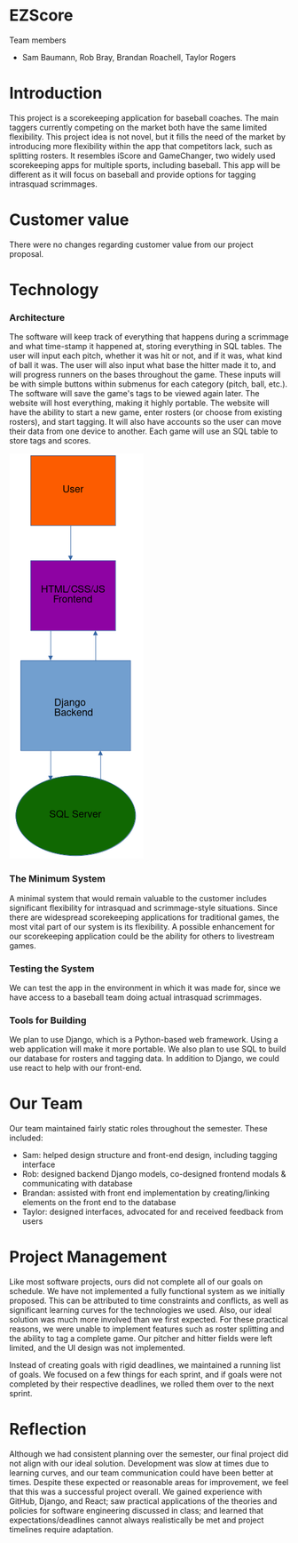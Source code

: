 # EZScore

Team members

  - Sam Baumann, Rob Bray, Brandan Roachell, Taylor Rogers

# Introduction
This project is a scorekeeping application for baseball coaches. The main taggers currently competing on the market both have the same limited flexibility. This project idea is not novel, but it fills the need of the market by introducing more flexibility within the app that competitors lack, such as splitting rosters. It resembles iScore and GameChanger, two widely used scorekeeping apps for multiple sports, including baseball. This app will be different as it will focus on baseball and provide options for tagging intrasquad scrimmages.

# Customer value
There were no changes regarding customer value from our project proposal.

# Technology
### Architecture 
The software will keep track of everything that happens during a scrimmage and what time-stamp it happened at, storing everything in SQL tables. The user will input each pitch, whether it was hit or not, and if it was, what kind of ball it was. The user will also input what base the hitter made it to, and will progress runners on the bases throughout the game. These inputs will be with simple buttons within submenus for each category (pitch, ball, etc.). The software will save the game's tags to be viewed again later. The website will host everything, making it highly portable. The website will have the ability to start a new game, enter rosters (or choose from existing rosters), and start tagging. It will also have accounts so the user can move their data from one device to another. Each game will use an SQL table to store tags and scores.

![image](https://github.com/CS340-21/tagger/blob/master/Screenshot_20210211_144540.png?raw=true)
### The Minimum System
A minimal system that would remain valuable to the customer includes significant flexibility for intrasquad and scrimmage-style situations. Since there are widespread scorekeeping applications for traditional games, the most vital part of our system is its flexibility. A possible enhancement for our scorekeeping application could be the ability for others to livestream games.
### Testing the System
We can test the app in the environment in which it was made for, since we have access to a baseball team doing actual intrasquad scrimmages.
### Tools for Building
We plan to use Django, which is a Python-based web framework. Using a web application will make it more portable. We also plan to use SQL to build our database for rosters and tagging data. In addition to Django, we could use react to help with our front-end.

# Our Team
Our team maintained fairly static roles throughout the semester. These included:

  - Sam: helped design structure and front-end design, including tagging interface
  - Rob: designed backend Django models, co-designed frontend modals & communicating with database
  - Brandan: assisted with front end implementation by creating/linking elements on the front end to the database
  - Taylor: designed interfaces, advocated for and received feedback from users

# Project Management
Like most software projects, ours did not complete all of our goals on schedule. We have not implemented a fully functional system as we initially proposed. This can be attributed to time constraints and conflicts, as well as significant learning curves for the technologies we used. Also, our ideal solution was much more involved than we first expected. For these practical reasons, we were unable to implement features such as roster splitting and the ability to tag a complete game. Our pitcher and hitter fields were left limited, and the UI design was not implemented. 

Instead of creating goals with rigid deadlines, we maintained a running list of goals. We focused on a few things for each sprint, and if goals were not completed by their respective deadlines, we rolled them over to the next sprint. 

# Reflection
Although we had consistent planning over the semester, our final project did not align with our ideal solution. Development was slow at times due to learning curves, and our team communication could have been better at times. Despite these expected or reasonable areas for improvement, we feel that this was a successful project overall. We gained experience with GitHub, Django, and React; saw practical applications of the theories and policies for software engineering discussed in class; and learned that expectations/deadlines cannot always realistically be met and project timelines require adaptation. 
